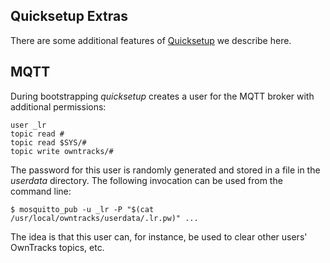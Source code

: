 ## Quicksetup Extras

There are some additional features of [Quicksetup](../guide/quicksetup.md) we describe here.

## MQTT

During bootstrapping _quicksetup_ creates a user for the MQTT broker with additional permissions:

```
user _lr
topic read #
topic read $SYS/#
topic write owntracks/#
```

The password for this user is randomly generated and stored in a file in the _userdata_ directory. The following invocation can be used from the command line:

```console
$ mosquitto_pub -u _lr -P "$(cat /usr/local/owntracks/userdata/.lr.pw)" ...
```

The idea is that this user can, for instance, be used to clear other users' OwnTracks topics, etc.
